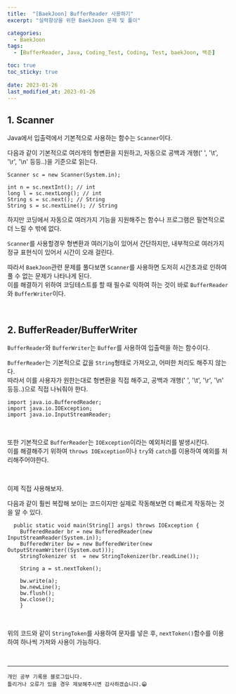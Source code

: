 ```yaml
---
title:  "[BaekJoon] BufferReader 사용하기"
excerpt: "실력향상을 위한 BaekJoon 문제 및 풀이"

categories:
  - BaekJoon
tags:
  - [BufferReader, Java, Coding_Test, Coding, Test, baekJoon, 백준]

toc: true
toc_sticky: true
 
date: 2023-01-26
last_modified_at: 2023-01-26
---
```


## 1. Scanner

Java에서 입출력에서 기본적으로 사용하는 함수는 `Scanner`이다.  

다음과 같이 기본적으로 여러개의 형변환을 지원하고, 자동으로 공백과 개행(' ', '\t', '\r', '\n' 등등..)을 기준으로 읽는다.

```
Scanner sc = new Scanner(System.in);

int n = sc.nextInt(); // int
long l = sc.nextLong(); // int
String s = sc.next(); // String
String s = sc.nextLine(); // String
````

하지만 코딩에서 자동으로 여러가지 기능을 지원해주는 함수나 프로그램은 필연적으로 더 느릴 수 밖에 없다.  

`Scanner`를 사용할경우 형변환과 여러기능이 있어서 간단하지만, 내부적으로 여러가지 정규 표현식이 있어서 시간이 오래 걸린다.  

따라서 `BaekJoon`관련 문제를 풀다보면 `Scanner`를 사용하면 도저히 시간초과로 인하여 풀 수 없는 문제가 나타나게 된다.  
이를 해결하기 위하여 코딩테스트를 할 때 필수로 익하여 하는 것이 바로 `BufferReader`와 `BufferWriter`이다.

<br>

## 2. BufferReader/BufferWriter  


`BufferReader`와 `BufferWriter`는 `Buffer`를 사용하여 입출력을 하는 함수이다.  

`BufferReader`는 기본적으로 값을 `String`형태로 가져오고, 어떠한 처리도 해주지 않는다.  
따라서 이를 사용자가 원한는대로 형변환을 직접 해주고, 공백과 개행(' ', '\t', '\r', '\n' 등등..)으로 직접 나눠줘야 한다.  



```
import java.io.BufferedReader;
import java.io.IOException;
import java.io.InputStreamReader;
```

<br>

또한 기본적으로 `BufferReader`는 `IOException`이라는 예외처리를 발생시킨다.  
이를 해결해주기 위하여 `throws IOException`이나 `try`와 `catch`를 이용하여 예외를 처리해주어야한다.  


<br>

이제 직접 사용해보자.  

다음과 같이 훨씬 복잡해 보이는 코드이지만 실제로 작동해보면 더 빠르게 작동하는 것을 알 수 있다.

```
  public static void main(String[] args) throws IOException {
    BufferedReader br = new BufferedReader(new InputStreamReader(System.in));
    BufferedWriter bw = new BufferedWriter(new OutputStreamWriter((System.out)));
    StringTokenizer st  = new StringTokenizer(br.readLine());

    String a = st.nextToken();

    bw.write(a);
    bw.newLine();
    bw.flush();
    bw.close();
    }
```
<br>

위의 코드와 같이 `StringToken`를 사용하여 문자를 넣은 후, `nextToken()`함수를 이용하여 하나씩 가져와 사용이 가능하다.

<br>

***
    개인 공부 기록용 블로그입니다.
    틀리거나 오류가 있을 경우 제보해주시면 감사하겠습니다.😁